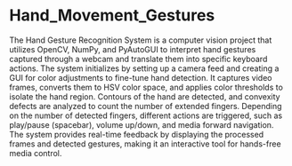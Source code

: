 # Hand_Movement_Gestures
The Hand Gesture Recognition System is a computer vision project that utilizes OpenCV, NumPy, and PyAutoGUI to interpret hand gestures captured through a webcam and translate them into specific keyboard actions. The system initializes by setting up a camera feed and creating a GUI for color adjustments to fine-tune hand detection. It captures video frames, converts them to HSV color space, and applies color thresholds to isolate the hand region. Contours of the hand are detected, and convexity defects are analyzed to count the number of extended fingers. Depending on the number of detected fingers, different actions are triggered, such as play/pause (spacebar), volume up/down, and media forward navigation. The system provides real-time feedback by displaying the processed frames and detected gestures, making it an interactive tool for hands-free media control.
